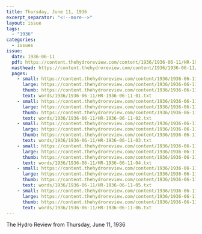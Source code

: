 ```yaml
---
title: Thursday, June 11, 1936
excerpt_separator: "<!--more-->"
layout: issue
tags:
  - "1936"
categories:
  - issues
issue:
  date: 1936-06-11
  pdf: https://content.thehydroreview.com/content/1936/1936-06-11/HR-1936-06-11.pdf
  masthead: https://content.thehydroreview.com/content/1936/1936-06-11/masthead/HR-1936-06-11.jpg
  pages:
    - small: https://content.thehydroreview.com/content/1936/1936-06-11/small/HR-1936-06-11-01.jpg
      large: https://content.thehydroreview.com/content/1936/1936-06-11/large/HR-1936-06-11-01.jpg
      thumb: https://content.thehydroreview.com/content/1936/1936-06-11/thumbnails/HR-1936-06-11-01.jpg
      text: words/1936/1936-06-11/HR-1936-06-11-01.txt
    - small: https://content.thehydroreview.com/content/1936/1936-06-11/small/HR-1936-06-11-02.jpg
      large: https://content.thehydroreview.com/content/1936/1936-06-11/large/HR-1936-06-11-02.jpg
      thumb: https://content.thehydroreview.com/content/1936/1936-06-11/thumbnails/HR-1936-06-11-02.jpg
      text: words/1936/1936-06-11/HR-1936-06-11-02.txt
    - small: https://content.thehydroreview.com/content/1936/1936-06-11/small/HR-1936-06-11-03.jpg
      large: https://content.thehydroreview.com/content/1936/1936-06-11/large/HR-1936-06-11-03.jpg
      thumb: https://content.thehydroreview.com/content/1936/1936-06-11/thumbnails/HR-1936-06-11-03.jpg
      text: words/1936/1936-06-11/HR-1936-06-11-03.txt
    - small: https://content.thehydroreview.com/content/1936/1936-06-11/small/HR-1936-06-11-04.jpg
      large: https://content.thehydroreview.com/content/1936/1936-06-11/large/HR-1936-06-11-04.jpg
      thumb: https://content.thehydroreview.com/content/1936/1936-06-11/thumbnails/HR-1936-06-11-04.jpg
      text: words/1936/1936-06-11/HR-1936-06-11-04.txt
    - small: https://content.thehydroreview.com/content/1936/1936-06-11/small/HR-1936-06-11-05.jpg
      large: https://content.thehydroreview.com/content/1936/1936-06-11/large/HR-1936-06-11-05.jpg
      thumb: https://content.thehydroreview.com/content/1936/1936-06-11/thumbnails/HR-1936-06-11-05.jpg
      text: words/1936/1936-06-11/HR-1936-06-11-05.txt
    - small: https://content.thehydroreview.com/content/1936/1936-06-11/small/HR-1936-06-11-06.jpg
      large: https://content.thehydroreview.com/content/1936/1936-06-11/large/HR-1936-06-11-06.jpg
      thumb: https://content.thehydroreview.com/content/1936/1936-06-11/thumbnails/HR-1936-06-11-06.jpg
      text: words/1936/1936-06-11/HR-1936-06-11-06.txt
---
```


The Hydro Review from Thursday, June 11, 1936

<!--more-->

